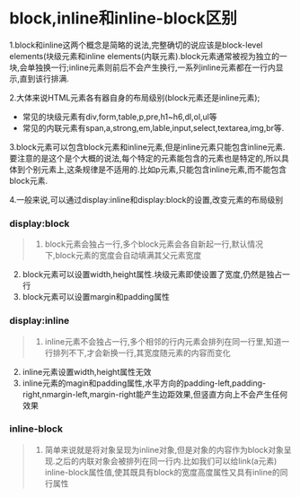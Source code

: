# block,inline和inline-block区别

1.block和inline这两个概念是简略的说法,完整确切的说应该是block-level elements(块级元素和inline elements(内联元素).block元素通常被视为独立的一块,会单独换一行;inline元素则前后不会产生换行,一系列inline元素都在一行内显示,直到该行排满.

2.大体来说HTML元素各有器自身的布局级别(block元素还是inline元素);
 - 常见的块级元素有div,form,table,p,pre,h1~h6,dl,ol,ul等
 - 常见的内联元素有span,a,strong,em,lable,input,select,textarea,img,br等.
 
 3.block元素可以包含block元素和inline元素,但是inline元素只能包含inline元素.要注意的是这个是个大概的说法,每个特定的元素能包含的元素也是特定的,所以具体到个别元素上,这条规律是不适用的.比如p元素,只能包含inline元素,而不能包含block元素.
 
 4.一般来说,可以通过display:inline和display:block的设置,改变元素的布局级别
 
 
 
### display:block
 
 > 1. block元素会独占一行,多个block元素会各自新起一行,默认情况下,block元素的宽度会自动填满其父元素宽度
   2. block元素可以设置width,height属性.块级元素即使设置了宽度,仍然是独占一行
   3. block元素可以设置margin和padding属性
   
   
### display:inline

> 1. inline元素不会独占一行,多个相邻的行内元素会排列在同一行里,知道一行排列不下,才会新换一行,其宽度随元素的内容而变化
  2. inline元素设置width,height属性无效
  3. inline元素的magin和padding属性,水平方向的padding-left,padding-right,nmargin-left,margin-right能产生边距效果,但竖直方向上不会产生任何效果
  
  
### inline-block

> 1. 简单来说就是将对象呈现为inline对象,但是对象的内容作为block对象呈现.之后的内联对象会被排列在同一行内.比如我们可以给link(a元素) inline-block属性值,使其既具有block的宽度高度属性又具有inline的同行属性